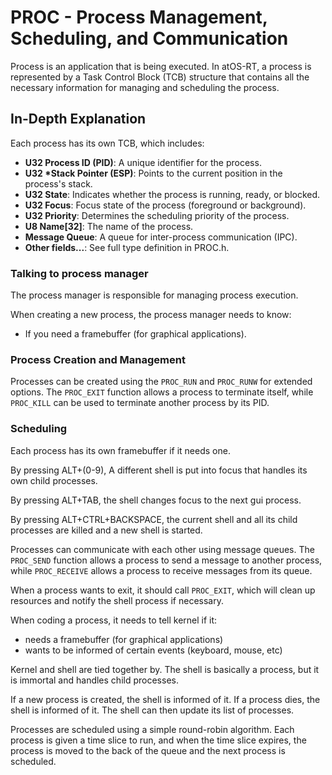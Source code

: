 # PROC - Process Management, Scheduling, and Communication

Process is an application that is being executed. In atOS-RT, a process is represented by a Task Control Block (TCB) structure that contains all the necessary information for managing and scheduling the process.

## In-Depth Explanation

Each process has its own TCB, which includes:
- **U32 Process ID (PID)**: A unique identifier for the process.
- **U32 *Stack Pointer (ESP)**: Points to the current position in the process's stack.
- **U32 State**: Indicates whether the process is running, ready, or blocked.
- **U32 Focus**: Focus state of the process (foreground or background).
- **U32 Priority**: Determines the scheduling priority of the process.
- **U8 Name[32]**: The name of the process.
- **Message Queue**: A queue for inter-process communication (IPC).
- **Other fields...**: See full type definition in PROC.h.

### Talking to process manager
The process manager is responsible for managing process execution.

When creating a new process, the process manager needs to know:
- If you need a framebuffer (for graphical applications).

### Process Creation and Management
Processes can be created using the `PROC_RUN` and `PROC_RUNW` for extended options. The `PROC_EXIT` function allows a process to terminate itself, while `PROC_KILL` can be used to terminate another process by its PID.

### Scheduling

Each process has its own framebuffer if it needs one. 

By pressing ALT+(0-9), A different shell is put into focus that handles its own child processes.

By pressing ALT+TAB, the shell changes focus to the next gui process.

By pressing ALT+CTRL+BACKSPACE, the current shell and all its child processes are killed and a new shell is started.

Processes can communicate with each other using message queues. The `PROC_SEND` function allows a process
to send a message to another process, while `PROC_RECEIVE` allows a process to receive messages from its queue.

When a process wants to exit, it should call `PROC_EXIT`, which will clean up resources and notify the shell process if necessary.

When coding a process, it needs to tell kernel if it:
- needs a framebuffer (for graphical applications)
- wants to be informed of certain events (keyboard, mouse, etc)

Kernel and shell are tied together by. The shell is basically a process, but it is immortal and handles child processes. 

If a new process is created, the shell is informed of it. If a process dies, the shell is informed of it. The shell can then update its list of processes.

Processes are scheduled using a simple round-robin algorithm. Each process is given a time slice to run, and when the time slice expires, the process is moved to the back of the queue and the next process is scheduled.

